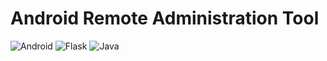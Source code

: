 # Android Remote Administration Tool

![Android](https://img.shields.io/badge/Android-00FF00?style=for-the-badge&logo=android&logoColor=white)
![Flask](https://img.shields.io/badge/Flask-FFFFFF?style=for-the-badge&logo=flask&logoColor=black)
![Java](https://img.shields.io/badge/Java-2E8BC0?style=for-the-badge&logo=java&logoColor=white)
